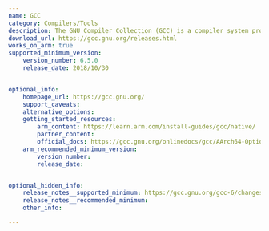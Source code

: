 ```yaml
---
name: GCC
category: Compilers/Tools
description: The GNU Compiler Collection (GCC) is a compiler system produced by the GNU Project supporting various programming languages.
download_url: https://gcc.gnu.org/releases.html
works_on_arm: true
supported_minimum_version:
    version_number: 6.5.0
    release_date: 2018/10/30


optional_info:
    homepage_url: https://gcc.gnu.org/
    support_caveats:
    alternative_options:
    getting_started_resources:
        arm_content: https://learn.arm.com/install-guides/gcc/native/
        partner_content: 
        official_docs: https://gcc.gnu.org/onlinedocs/gcc/AArch64-Options.html
    arm_recommended_minimum_version:
        version_number:
        release_date:


optional_hidden_info:
    release_notes__supported_minimum: https://gcc.gnu.org/gcc-6/changes.html
    release_notes__recommended_minimum:
    other_info: 

---
```

